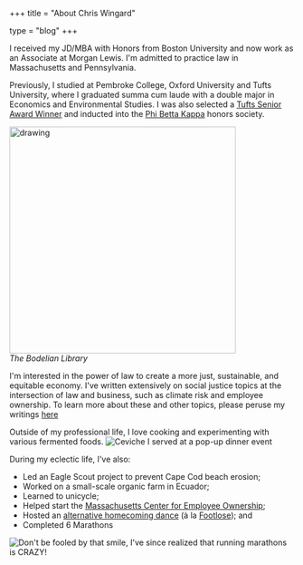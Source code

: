 +++
title = "About Chris Wingard"

type = "blog"
+++

I received my JD/MBA with Honors from Boston University and now work as an Associate at Morgan Lewis. I'm admitted to practice law in Massachusetts and Pennsylvania.  

Previously, I studied at Pembroke College, Oxford University and Tufts University, where I graduated summa cum laude with a double major in Economics and Environmental Studies. I was also selected a [Tufts Senior Award Winner](https://alumniandfriends.tufts.edu/join-our-community/about-alumni-association/2019-senior-awards-honorees)  and inducted into the [Phi Betta Kappa](https://ase.tufts.edu/pbk/index_files/Page352.htm) honors society. 

<img class="mx-auto my-4" src="/img/Bodelian.jpeg" alt="drawing" width="400"/>

<div class="text-center my-2 font-sans text-md text-grey-800">
	<em>The Bodelian Library</em>
</div>

I'm interested in the power of law to create a more just, sustainable, and equitable economy. I've written extensively on social justice topics at the intersection of law and business, such as climate risk and employee ownership. To learn more about these and other topics, please peruse my writings [here](/blog/krabby_patty/)

Outside of my professional life, I love cooking and experimenting with various fermented foods. 
![*Ceviche I served at a pop-up dinner event*](/img/ceviche.jpeg)

During my eclectic life, I've also:

* Led an Eagle Scout project to prevent Cape Cod beach erosion; 
* Worked on a small-scale organic farm in Ecuador; 
* Learned to unicycle;
* Helped start the [Massachusetts Center for Employee Ownership](https://masseio-1.b12sites.com/);
* Hosted an [alternative homecoming dance](https://www.wickedlocal.com/story/provincetown-banner/2013/11/09/nauset-senior-s-alternative-dance/38345606007/) (à la [Footlose](https://www.barstoolsports.com/blog/169663/nauset-senior-holds-alternative-dance-after-school-administraion-banned-grinding-turned-on-lights-and-made-dance-miserable)); and
* Completed 6 Marathons

![*Don't be fooled by that smile, I've since realized that running marathons is CRAZY!*](/img/marathon.jpeg)